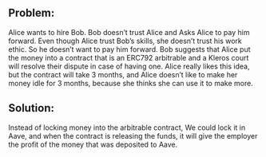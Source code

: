 
## Problem:

Alice wants to hire Bob.
Bob doesn’t trust Alice and Asks Alice to pay him forward.
Even though Alice trust Bob’s skills, she doesn’t trust his work ethic. So he doesn’t want to pay him forward.
Bob suggests that Alice put the money into a contract that is an ERC792 arbitrable and a Kleros court will resolve their dispute in case of having one.
Alice really likes this idea, but the contract will take 3 months, and Alice doesn’t like to make her money idle for 3 months, because she thinks she can use it to make more.


## Solution:

Instead of locking money into the arbitrable contract, We could lock it in Aave, and when the contract is releasing the funds, it will give the employer the profit of the money that was deposited to Aave.
